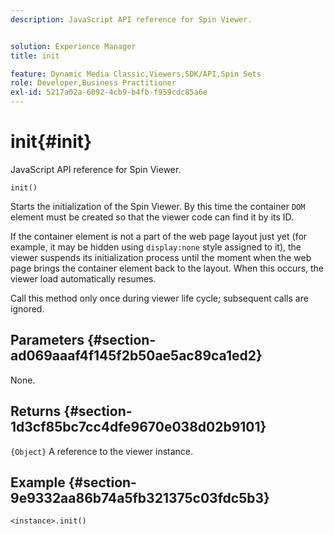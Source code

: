 ```yaml
---
description: JavaScript API reference for Spin Viewer.


solution: Experience Manager
title: init

feature: Dynamic Media Classic,Viewers,SDK/API,Spin Sets
role: Developer,Business Practitioner
exl-id: 5217a02a-6092-4cb9-b4fb-f959cdc85a6e
---
```

# init{#init}

JavaScript API reference for Spin Viewer.

 `init()`

Starts the initialization of the Spin Viewer. By this time the container `DOM` element must be created so that the viewer code can find it by its ID.

If the container element is not a part of the web page layout just yet (for example, it may be hidden using `display:none` style assigned to it), the viewer suspends its initialization process until the moment when the web page brings the container element back to the layout. When this occurs, the viewer load automatically resumes.

Call this method only once during viewer life cycle; subsequent calls are ignored.

## Parameters {#section-ad069aaaf4f145f2b50ae5ac89ca1ed2}

None.

## Returns {#section-1d3cf85bc7cc4dfe9670e038d02b9101}

`{Object}` A reference to the viewer instance.

## Example {#section-9e9332aa86b74a5fb321375c03fdc5b3}

```
<instance>.init()
```
